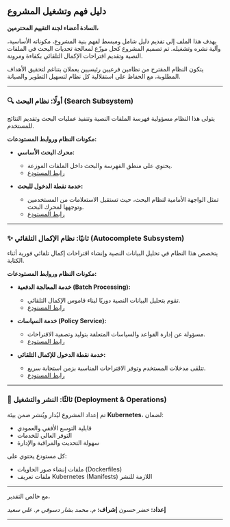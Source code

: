 ##  **دليل فهم وتشغيل المشروع**

**السادة أعضاء لجنة التقييم المحترمين،**

يهدف هذا الملف إلى تقديم دليل شامل ومبسط لفهم بنية المشروع، مكوناته الأساسية، وآلية نشره وتشغيله. تم تصميم المشروع كحل موزّع لمعالجة تحديات البحث في الملفات النصية وتقديم اقتراحات الإكمال التلقائي بكفاءة ومرونة.

يتكون النظام المقترح من نظامين فرعيين رئيسيين يعملان بتناغم لتحقيق الأهداف المطلوبة، مع الحفاظ على استقلالية كل نظام لتسهيل التطوير والصيانة.

---

### 🔍 **أولًا: نظام البحث (Search Subsystem)**

يتولى هذا النظام مسؤولية فهرسة الملفات النصية وتنفيذ عمليات البحث وتقديم النتائج للمستخدم.

**مكونات النظام وروابط المستودعات:**

* **محرك البحث الأساسي:**

  * يحتوي على منطق الفهرسة والبحث داخل الملفات الموزعة.
  * [رابط المستودع](https://github.com/kheder-hassoun/Tf-IDF-Distributed-System.git)

* **خدمة نقطة الدخول للبحث:**

  * تمثل الواجهة الأمامية لنظام البحث، حيث تستقبل الاستعلامات من المستخدمين وتوجهها لمحرك البحث.
  * [رابط المستودع](https://github.com/kheder-hassoun/search-service-entry-point.git)

---

### ✨ **ثانيًا: نظام الإكمال التلقائي (Autocomplete Subsystem)**

يتخصص هذا النظام في تحليل البيانات النصية وإنشاء اقتراحات إكمال تلقائي فورية أثناء الكتابة.

**مكونات النظام وروابط المستودعات:**

* **خدمة المعالجة الدفعية (Batch Processing):**

  * تقوم بتحليل البيانات النصية دوريًا لبناء قاموس الإكمال التلقائي.
  * [رابط المستودع](https://github.com/kheder-hassoun/batch-processing-pipeline.git)

* **خدمة السياسات (Policy Service):**

  * مسؤولة عن إدارة القواعد والسياسات المتعلقة بتوليد وتصفية الاقتراحات.
  * [رابط المستودع](https://github.com/kheder-hassoun/policy-service.git)

* **خدمة نقطة الدخول للإكمال التلقائي:**

  * تتلقى مدخلات المستخدم وتوفر الاقتراحات المناسبة بزمن استجابة سريع.
  * [رابط المستودع](https://github.com/kheder-hassoun/autocomplete-service-entry-point.git)

---

### 🚀 **ثالثًا: النشر والتشغيل (Deployment & Operations)**

تم إعداد المشروع ليُدار ويُنشر ضمن بيئة **Kubernetes**، لضمان:

* قابلية التوسع الأفقي والعمودي
* التوفر العالي للخدمات
* سهولة التحديث والمراقبة والإدارة

كل مستودع يحتوي على:

* ملفات إنشاء صور الحاويات (Dockerfiles)
* ملفات تعريف Kubernetes (Manifests) اللازمة للنشر

---

مع خالص التقدير،

**إعداد:** *خضر حسون*
**إشراف:**
*م. محمد بشار دسوقي*
*م. علي سعيد*

---

